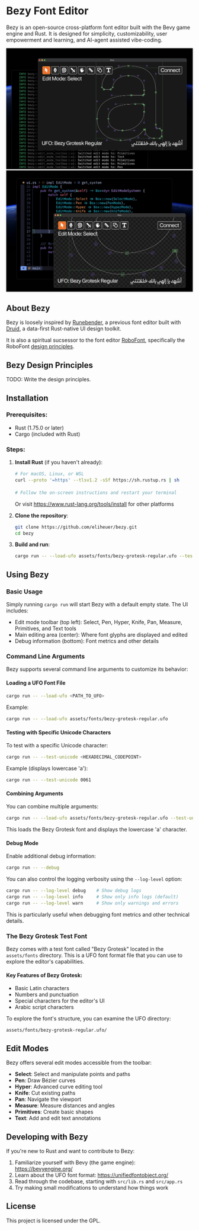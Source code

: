 # Bezy Font Editor

Bezy is an open-source cross-platform font editor built with the Bevy game engine and Rust. It is designed for simplicity, customizability, user empowerment and learning, and AI-agent assisted vibe-coding. 

![Bezy Font Editor Screenshot](docs/images/bezy-screenshot-005.png)
![Bezy Font Editor Screenshot](docs/images/bezy-screenshot-006.png)

## About Bezy

Bezy is loosely inspired by [Runebender](https://github.com/linebender/runebender), a previous font editor built with [Druid](https://github.com/linebender/druid), a data-first Rust-native UI design toolkit.

It is also a spiritual sucsessor to the font editor [RoboFont](https://robofont.com/), specifically the RoboFont [design principles](https://robofont.com/documentation/topics/robofont-design-principles/).

## Bezy Design Principles

TODO: Write the design principles.

## Installation

### Prerequisites:
- Rust (1.75.0 or later)
- Cargo (included with Rust)

### Steps:

1. **Install Rust** (if you haven't already):
   ```bash
   # For macOS, Linux, or WSL
   curl --proto '=https' --tlsv1.2 -sSf https://sh.rustup.rs | sh
   
   # Follow the on-screen instructions and restart your terminal
   ```
   Or visit https://www.rust-lang.org/tools/install for other platforms

2. **Clone the repository**:
   ```bash
   git clone https://github.com/eliheuer/bezy.git
   cd bezy
   ```

3. **Build and run**:
   ```bash
   cargo run -- --load-ufo assets/fonts/bezy-grotesk-regular.ufo --test-unicode 0061
   ```

## Using Bezy

### Basic Usage

Simply running `cargo run` will start Bezy with a default empty state. The UI includes:

- Edit mode toolbar (top left): Select, Pen, Hyper, Knife, Pan, Measure, Primitives, and Text tools
- Main editing area (center): Where font glyphs are displayed and edited
- Debug information (bottom): Font metrics and other details

### Command Line Arguments

Bezy supports several command line arguments to customize its behavior:

#### Loading a UFO Font File

```bash
cargo run -- --load-ufo <PATH_TO_UFO>
```

Example:
```bash
cargo run -- --load-ufo assets/fonts/bezy-grotesk-regular.ufo
```

#### Testing with Specific Unicode Characters

To test with a specific Unicode character:

```bash
cargo run -- --test-unicode <HEXADECIMAL_CODEPOINT>
```

Example (displays lowercase 'a'):
```bash
cargo run -- --test-unicode 0061
```

#### Combining Arguments

You can combine multiple arguments:

```bash
cargo run -- --load-ufo assets/fonts/bezy-grotesk-regular.ufo --test-unicode 0061
```

This loads the Bezy Grotesk font and displays the lowercase 'a' character.

#### Debug Mode

Enable additional debug information:

```bash
cargo run -- --debug
```

You can also control the logging verbosity using the `--log-level` option:

```bash
cargo run -- --log-level debug    # Show debug logs
cargo run -- --log-level info     # Show only info logs (default)
cargo run -- --log-level warn     # Show only warnings and errors
```

This is particularly useful when debugging font metrics and other technical details.

### The Bezy Grotesk Test Font

Bezy comes with a test font called "Bezy Grotesk" located in the `assets/fonts` directory. This is a UFO font format file that you can use to explore the editor's capabilities.

#### Key Features of Bezy Grotesk:
- Basic Latin characters
- Numbers and punctuation
- Special characters for the editor's UI
- Arabic script characters

To explore the font's structure, you can examine the UFO directory:
```
assets/fonts/bezy-grotesk-regular.ufo/
```

## Edit Modes

Bezy offers several edit modes accessible from the toolbar:

- **Select**: Select and manipulate points and paths
- **Pen**: Draw Bézier curves
- **Hyper**: Advanced curve editing tool
- **Knife**: Cut existing paths
- **Pan**: Navigate the viewport
- **Measure**: Measure distances and angles
- **Primitives**: Create basic shapes
- **Text**: Add and edit text annotations

## Developing with Bezy

If you're new to Rust and want to contribute to Bezy:

1. Familiarize yourself with Bevy (the game engine): https://bevyengine.org/
2. Learn about the UFO font format: https://unifiedfontobject.org/
3. Read through the codebase, starting with `src/lib.rs` and `src/app.rs`
4. Try making small modifications to understand how things work

## License

This project is licensed under the GPL.

```